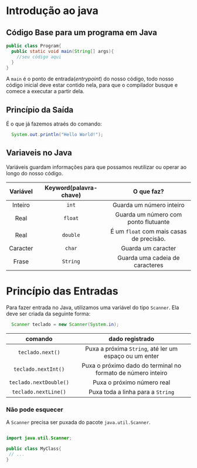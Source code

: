 # Introdução ao java

## Código Base para um programa em Java

```java
public class Program{
  public static void main(String[] args){
    //seu código aqui
  }
}
```

A `main` é o ponto de entrada(*entrypoint*) do nosso código, todo nosso código inicial deve estar contido nela, para que o compilador busque e comece a executar a partir dela.

## Princípio da Saída

É o que já fazemos atraés do comando:

```java
  System.out.println("Hello World!");
```

## Variaveis no Java

Variáveis guardam informações para que possamos reutilizar ou operar ao longo do nosso código.

|Variável|Keyword(palavra-chave)|O que faz?|
|:--:|:--:|:--:|
|Inteiro|`int`|Guarda um número inteiro|
|Real|`float`|Guarda um número com ponto flutuante|
|Real|`double`|É um `float` com mais casas de precisão.|
|Caracter|`char`|Guarda um caracter|
|Frase|`String`|Guarda uma cadeia de caracteres|

# Princípio das Entradas

Para fazer entrada no Java, utilizamos uma variável do tipo `Scanner`. Ela deve ser criada da seguinte forma:

```java
  Scanner teclado = new Scanner(System.in);
```

|comando|dado registrado|
|:--:|:--:|
|`teclado.next()`|Puxa a próxima `String`, até ler um espaço ou um enter|
|`teclado.nextInt()`|Puxa o próximo dado do terminal no formato de número inteiro|
|`teclado.nextDouble()`|Puxa o próximo número real|
|`teclado.nextLine()`|Puxa toda a linha para a `String`|

### Não pode esquecer

A `Scanner` precisa ser puxada do pacote `java.util.Scanner`.


```java

import java.util.Scanner;

public class MyClass{
 // ...
}
```